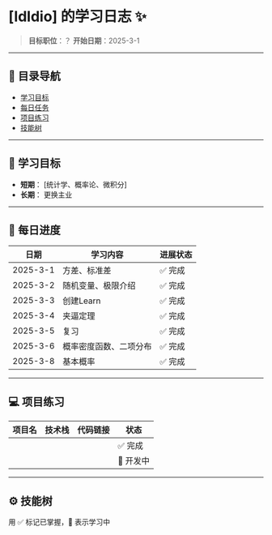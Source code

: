 # [ldldio] 的学习日志 ✨

> **目标职位**：？
> **开始日期**：2025-3-1  

---

## 📌 目录导航
- [学习目标](获取快乐)
- [每日任务](至少完成一个番茄时钟)
- [项目练习](无)
- [技能树](无)

---

## 🎯 学习目标
- **短期**： [统计学、概率论、微积分]
- **长期**： 更换主业

---

## 📅 每日进度

| 日期     | 学习内容              | 进展状态 |
|----------|-----------------------|----------|
| 2025-3-1 | 方差、标准差           |✅ 完成   |
| 2025-3-2 | 随机变量、极限介绍     |✅ 完成   |
| 2025-3-3 | 创建Learn              |✅ 完成   |
| 2025-3-4 | 夹逼定理               |✅ 完成   |
| 2025-3-5 | 复习                   |✅ 完成   |
| 2025-3-6 | 概率密度函数、二项分布 |✅ 完成   |
| 2025-3-8 | 基本概率               |✅ 完成   |
---

## 💻 项目练习

| 项目名          | 技术栈       | 代码链接                      | 状态   |
|-----------------|--------------|-------------------------------|--------|
|                 |              |                               | ✅ 完成 |
|                 |              |                               | 🌱 开发中 |

---

## ⚙️ 技能树
用 ✅ 标记已掌握，🌱 表示学习中
